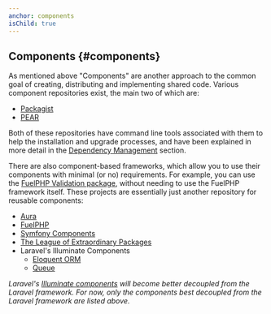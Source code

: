 ```yaml
---
anchor: components
isChild: true
---
```


## Components {#components}

As mentioned above "Components" are another approach to the common goal of creating, distributing and implementing shared code. Various
component repositories exist, the main two of which are:

* [Packagist](/#composer_and_packagist)
* [PEAR](/#pear)

Both of these repositories have command line tools associated with them to help the installation and upgrade processes, and have been
explained in more detail in the [Dependency Management][dm] section.

There are also component-based frameworks, which allow you to use their components with minimal (or no) requirements. For example, you
can use the [FuelPHP Validation package][fuelval], without needing to use the FuelPHP framework itself. These projects are essentially
just another repository for reusable components:

  [dm]: /#dependency_management
  [fuelval]: https://github.com/fuelphp/validation

* [Aura](http://auraphp.github.com/)
* [FuelPHP](https://github.com/fuelphp)
* [Symfony Components](http://symfony.com/doc/current/components/index.html)
* [The League of Extraordinary Packages](http://thephpleague.com/)
* Laravel's Illuminate Components
    * [Eloquent ORM](https://github.com/illuminate/database)
    * [Queue](https://github.com/illuminate/queue)

_Laravel's [Illuminate components](https://github.com/illuminate) will become better decoupled from the Laravel framework.
For now, only the components best decoupled from the Laravel framework are listed above._
